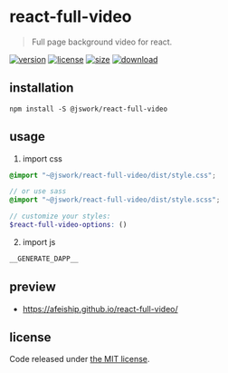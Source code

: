 # react-full-video
> Full page background video for react.

[![version][version-image]][version-url]
[![license][license-image]][license-url]
[![size][size-image]][size-url]
[![download][download-image]][download-url]

## installation
```shell
npm install -S @jswork/react-full-video
```

## usage
1. import css
  ```scss
  @import "~@jswork/react-full-video/dist/style.css";

  // or use sass
  @import "~@jswork/react-full-video/dist/style.scss";

  // customize your styles:
  $react-full-video-options: ()
  ```
2. import js
  ```js
__GENERATE_DAPP__
  ```

## preview
- https://afeiship.github.io/react-full-video/

## license
Code released under [the MIT license](https://github.com/afeiship/react-full-video/blob/master/LICENSE.txt).

[version-image]: https://img.shields.io/npm/v/@jswork/react-full-video
[version-url]: https://npmjs.org/package/@jswork/react-full-video

[license-image]: https://img.shields.io/npm/l/@jswork/react-full-video
[license-url]: https://github.com/afeiship/react-full-video/blob/master/LICENSE.txt

[size-image]: https://img.shields.io/bundlephobia/minzip/@jswork/react-full-video
[size-url]: https://github.com/afeiship/react-full-video/blob/master/dist/react-full-video.min.js

[download-image]: https://img.shields.io/npm/dm/@jswork/react-full-video
[download-url]: https://www.npmjs.com/package/@jswork/react-full-video
